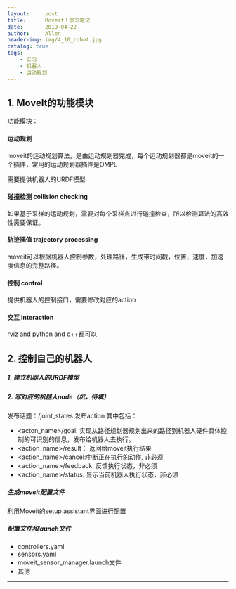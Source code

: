 ```yaml
---
layout:     post
title:      Moveit！学习笔记
date:       2019-04-22
author:     Allen
header-img: img/4_10_robot.jpg
catalog: true
tags:
    - 实习
    - 机器人
    - 运动规划
---
```


## 1. MoveIt的功能模块
功能模块：
#### 运动规划
moveit的运动规划算法，是由运动规划器完成，每个运动规划器都是moveit的一个插件，常用的运动规划器插件是OMPL

需要提供机器人的URDF模型


#### 碰撞检测 collision checking
如果基于采样的运动规划，需要对每个采样点进行碰撞检查，所以检测算法的高效性需要保证。

#### 轨迹插值 trajectory processing
moveit可以根据机器人控制参数，处理路径，生成带时间戳，位置，速度，加速度信息的完整路径。

#### 控制 control
提供机器人的控制接口，需要修改对应的action

#### 交互 interaction
rviz and python and c++都可以

## 2. 控制自己的机器人
##### 1. 建立机器人的URDF模型
##### 2. 写对应的机器人node（坑，待填）
发布话题：/joint_states
发布action
其中包括：
- <acton_name>/goal: 实现从路径规划器规划出来的路径到机器人硬件具体控制的可识别的信息，发布给机器人去执行。
- <action_name>/result： 返回给moveit执行结果
- <action_name>/cancel:中断正在执行的动作, 非必须
- <action_name>/feedback: 反馈执行状态，非必须
- <action_name>/status: 显示当前机器人执行状态，非必须
##### 生成moveit配置文件
利用Moveit的setup assistant界面进行配置
##### 配置文件和launch文件
- controllers.yaml
- sensors.yaml
- moveit_sensor_manager.launch文件
- 其他

---
